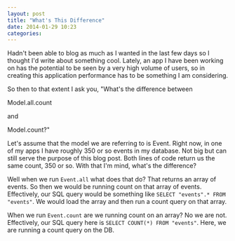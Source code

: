```yaml
---
layout: post
title: "What's This Difference"
date: 2014-01-29 10:23
categories:
---
```

Hadn't been able to blog as much as I wanted in the last few days so I thought I'd write about something cool.  Lately, an app I have been working on has the potential to be seen by a very high volume of users, so in creating this application performance has to be something I am considering.

So then to that extent I ask you, "What's the difference between 

Model.all.count

and

Model.count?"

Let's assume that the model we are referring to is Event.  Right now, in one of my apps I have roughly 350 or so events in my database.  Not big but can still serve the purpose of this blog post.  Both lines of code return us the same count, 350 or so.  With that I'm mind, what's the difference?

Well when we run ```Event.all``` what does that do?  That returns an array of events.  So then we would be running count on that array of events.  Effectively, our SQL query would be something like ```SELECT "events".* FROM "events"```.  We would load the array and then run a count query on that array.

When we run ```Event.count``` are we running count on an array?  No we are not.  Effectively, our SQL query here is ```SELECT COUNT(*) FROM "events"```.  Here, we are running a count query on the DB.

 